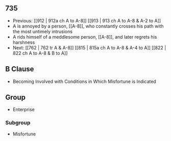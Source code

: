 ## 735
- Previous: [[912 | 912a ch A to A-8]] [[913 | 913 ch A to A-8 &amp; A-2 to A]] 
- A is annoyed by a person, [[A-8]], who constantly crosses his path with the most untimely intrusions
- A rids himself of a meddlesome person, [[A-8]], and later regrets his harshness
- Next: [[762 | 762 tr A &amp; A-8]] [[815 | 815a ch A to A-8 &amp; A-4 to A]] [[822 | 822 ch A to A-8 &amp; B to A]] 

## B Clause
- Becoming Involved with Conditions in Which Misfortune is Indicated

## Group
- Enterprise

### Subgroup
- Misfortune


